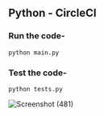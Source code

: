 ## Python - CircleCI

### Run the code-
```
python main.py
```

### Test the code-
```
python tests.py
```


![Screenshot (481)](https://github.com/nitishmalang/CircleCI-Python/assets/71919457/0935c2a2-411b-40bf-b329-c9847c5d40fe)
